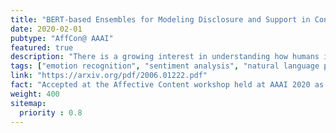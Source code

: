 ```yaml
---
title: "BERT-based Ensembles for Modeling Disclosure and Support in Conversational Social Media Text."
date: 2020-02-01
pubtype: "AffCon@ AAAI"
featured: true
description: "There is a growing interest in understanding how humans initiate and hold conversations. The affective understanding of conversations focuses on the problem of how speakers use emotions to react to a situation and to each other. In the CL-Aff Shared Task, the organizers released Get it #OffMyChest dataset, which contains Reddit comments from casual and confessional conversations, labeled for their disclosure and supportiveness characteristics. In this paper, we introduce a predictive ensemble model exploiting the finetuned contextualized word embeddings, RoBERTa and ALBERT. We show that our model outperforms the base models in all considered metrics, achieving an improvement of  in the F1 score. We further conduct statistical analysis and outline deeper insights into the given dataset while providing a new characterization of impact for the dataset."
tags: ["emotion recognition", "sentiment analysis", "natural language processing", "social media analysis"]
link: "https://arxiv.org/pdf/2006.01222.pdf"
fact: "Accepted at the Affective Content workshop held at AAAI 2020 as the Best System Paper"
weight: 400
sitemap:
  priority : 0.8
---
```


